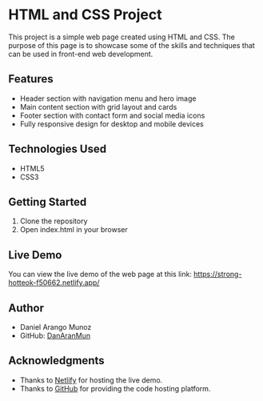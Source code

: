 # HTML and CSS Project

This project is a simple web page created using HTML and CSS. The purpose of this page is to showcase some of the skills and techniques that can be used in front-end web development.

## Features

- Header section with navigation menu and hero image
- Main content section with grid layout and cards
- Footer section with contact form and social media icons
- Fully responsive design for desktop and mobile devices

## Technologies Used

- HTML5
- CSS3

## Getting Started

1. Clone the repository
2. Open index.html in your browser

## Live Demo

You can view the live demo of the web page at this link: https://strong-hotteok-f50662.netlify.app/

## Author

- Daniel Arango Munoz
- GitHub: [DanAranMun](https://github.com/DanAranMun)

## Acknowledgments

- Thanks to [Netlify](https://www.netlify.com/) for hosting the live demo.
- Thanks to [GitHub](https://github.com/) for providing the code hosting platform.